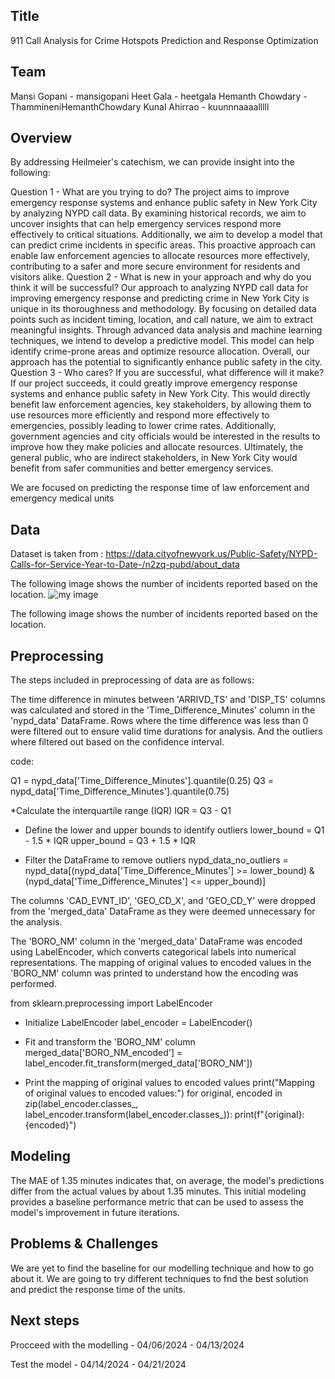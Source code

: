 ## Title

911 Call Analysis for Crime Hotspots Prediction and Response Optimization

## Team

Mansi Gopani - mansigopani
Heet Gala - heetgala
Hemanth Chowdary - ThammineniHemanthChowdary
Kunal Ahirrao - kuunnnaaaalllll

## Overview

By addressing Heilmeier's catechism, we can provide insight into the following:

Question 1 - What are you trying to do?
The project aims to improve emergency response systems and enhance public safety in New York City by analyzing NYPD call data. By
examining historical records, we aim to uncover insights that can help emergency services respond more effectively to critical situations.
Additionally, we aim to develop a model that can predict crime incidents in specific areas. This proactive approach can enable law
enforcement agencies to allocate resources more effectively, contributing to a safer and more secure environment for residents and
visitors alike.
Question 2 - What is new in your approach and why do you think it will be successful?
Our approach to analyzing NYPD call data for improving emergency response and predicting crime in New York City is unique in its
thoroughness and methodology. By focusing on detailed data points such as incident timing, location, and call nature, we aim to extract
meaningful insights. Through advanced data analysis and machine learning techniques, we intend to develop a predictive model. This
model can help identify crime-prone areas and optimize resource allocation. Overall, our approach has the potential to significantly
enhance public safety in the city.
Question 3 - Who cares? If you are successful, what difference will it make?
If our project succeeds, it could greatly improve emergency response systems and enhance public safety in New York City. This would directly benefit law enforcement agencies, key stakeholders, by allowing them to use resources more efficiently and respond more effectively to emergencies, possibly leading to lower crime rates. Additionally, government agencies and city officials would be interested in the results to improve how they make policies and allocate resources. Ultimately, the general public, who are indirect stakeholders, in New York City would benefit from safer communities and better emergency services.

We are focused on predicting the response time of law enforcement and emergency medical units  

## Data

Dataset is taken from : https://data.cityofnewyork.us/Public-Safety/NYPD-Calls-for-Service-Year-to-Date-/n2zq-pubd/about_data

The following image shows the number of incidents reported based on the location.
![my image](location.png)

The following image shows the number of incidents reported based on the location.

## Preprocessing

The steps included in preprocessing of data are as follows:

The time difference in minutes between 'ARRIVD_TS' and 'DISP_TS' columns was calculated and stored in the 'Time_Difference_Minutes' column in the 'nypd_data' DataFrame. Rows where the time difference was less than 0 were filtered out to ensure valid time durations for analysis. And the outliers where filtered out based on the confidence interval.

code: 

Q1 = nypd_data['Time_Difference_Minutes'].quantile(0.25)
Q3 = nypd_data['Time_Difference_Minutes'].quantile(0.75)

*Calculate the interquartile range (IQR)
IQR = Q3 - Q1

* Define the lower and upper bounds to identify outliers
lower_bound = Q1 - 1.5 * IQR
upper_bound = Q3 + 1.5 * IQR

* Filter the DataFrame to remove outliers
nypd_data_no_outliers = nypd_data[(nypd_data['Time_Difference_Minutes'] >= lower_bound) & (nypd_data['Time_Difference_Minutes'] <= upper_bound)]

The columns 'CAD_EVNT_ID', 'GEO_CD_X', and 'GEO_CD_Y' were dropped from the 'merged_data' DataFrame as they were deemed unnecessary for the analysis.

The 'BORO_NM' column in the 'merged_data' DataFrame was encoded using LabelEncoder, which converts categorical labels into numerical representations. The mapping of original values to encoded values in the 'BORO_NM' column was printed to understand how the encoding was performed.

from sklearn.preprocessing import LabelEncoder
* Initialize LabelEncoder
label_encoder = LabelEncoder()

* Fit and transform the 'BORO_NM' column
merged_data['BORO_NM_encoded'] = label_encoder.fit_transform(merged_data['BORO_NM'])

* Print the mapping of original values to encoded values
print("Mapping of original values to encoded values:")
for original, encoded in zip(label_encoder.classes_, label_encoder.transform(label_encoder.classes_)):
    print(f"{original}: {encoded}")

## Modeling

The MAE of 1.35 minutes indicates that, on average, the model's predictions differ from the actual values by about 1.35 minutes.
This initial modeling provides a baseline performance metric that can be used to assess the model's improvement in future iterations.

## Problems & Challenges

We are yet to find the baseline for our modelling technique and how to go about it. We are going to try different techniques to fnd the best solution and predict the response time of the units.

## Next steps

Procceed with the modelling - 04/06/2024 - 04/13/2024

Test the model - 04/14/2024 - 04/21/2024

